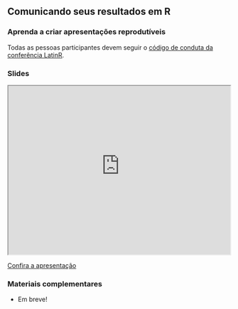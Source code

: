 ## Comunicando seus resultados em R
### Aprenda a criar apresentações reprodutíveis 


Todas as pessoas participantes devem seguir o [código de conduta da conferência LatinR](https://latin-r.com/cdc-pt/).




### Slides


<iframe src="https://r-ladies-sao-paulo.github.io/xaringan/slides.html" width="500" height="380" allowfullscreen></iframe>


[Confira a apresentação](https://r-ladies-sao-paulo.github.io/xaringan/slides.html)


### Materiais complementares

- Em breve!
